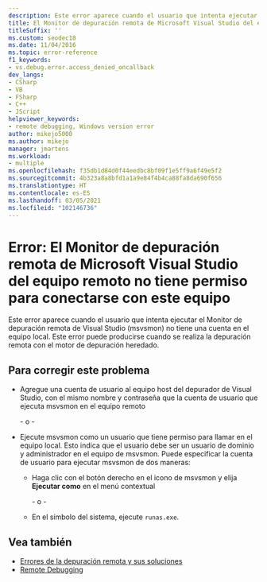 ```yaml
---
description: Este error aparece cuando el usuario que intenta ejecutar el Monitor de depuración remota de Visual Studio (msvsmon) no tiene una cuenta en el equipo local.
title: El Monitor de depuración remota de Microsoft Visual Studio del equipo remoto no tiene permiso para conectarse con este equipo
titleSuffix: ''
ms.custom: seodec18
ms.date: 11/04/2016
ms.topic: error-reference
f1_keywords:
- vs.debug.error.access_denied_oncallback
dev_langs:
- CSharp
- VB
- FSharp
- C++
- JScript
helpviewer_keywords:
- remote debugging, Windows version error
author: mikejo5000
ms.author: mikejo
manager: jmartens
ms.workload:
- multiple
ms.openlocfilehash: f35db1d84d0f44eedbc8bf09f1e5ff9a6f49e5f2
ms.sourcegitcommit: 4b323a8a8bfd1a1a9e84f4b4ca88fa8da690f656
ms.translationtype: HT
ms.contentlocale: es-ES
ms.lasthandoff: 03/05/2021
ms.locfileid: "102146736"
---
```

# <a name="error-the-microsoft-visual-studio-remote-debugging-monitor-on-the-remote-computer-does-not-have-permission-to-connect-to-this-computer"></a>Error: El Monitor de depuración remota de Microsoft Visual Studio del equipo remoto no tiene permiso para conectarse con este equipo

Este error aparece cuando el usuario que intenta ejecutar el Monitor de depuración remota de Visual Studio (msvsmon) no tiene una cuenta en el equipo local. Este error puede producirse cuando se realiza la depuración remota con el motor de depuración heredado.

## <a name="to-fix-this-problem"></a>Para corregir este problema

- Agregue una cuenta de usuario al equipo host del depurador de Visual Studio, con el mismo nombre y contraseña que la cuenta de usuario que ejecuta msvsmon en el equipo remoto

   \- o -

- Ejecute msvsmon como un usuario que tiene permiso para llamar en el equipo local. Esto indica que el usuario debe ser un usuario de dominio y administrador en el equipo de msvsmon. Puede especificar la cuenta de usuario para ejecutar msvsmon de dos maneras:

  - Haga clic con el botón derecho en el icono de msvsmon y elija **Ejecutar como** en el menú contextual

    \- o -

  - En el símbolo del sistema, ejecute `runas.exe`.

## <a name="see-also"></a>Vea también

- [Errores de la depuración remota y sus soluciones](../debugger/remote-debugging-errors-and-troubleshooting.md)
- [Remote Debugging](../debugger/remote-debugging.md)
